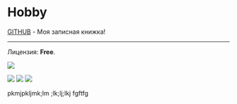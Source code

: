 # Hobby
[GITHUB](https://github.com) - Моя записная книжка!

<hr>

Лицензия: **Free**.

![](https://github.com/drilnet/blender3d-disabled-person/blob/master/UA.png)

![](https://github.com/drilnet/blender3d-disabled-person/blob/master/Disabled%20Person%20(100%20frames)%2015%25%2C%20optimization.gif)
![](https://github.com/drilnet/blender3d-disabled-person/blob/master/Disabled%20Person%20(200%20frames)%2015%25%2C%20optimization.gif)
![](https://github.com/drilnet/blender3d-disabled-person/blob/master/Disabled%20Person%20(400%20frames)%2015%25%2C%20optimization.gif)

pkmjpkljmk;lm
;lk;lj;lkj
fgftfg
